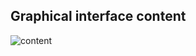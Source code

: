 ## Graphical interface content

![content](https://github.com/ionutsavin/JobShopScheduler/assets/75451190/a2c240db-d046-4027-af30-1a66a7964a5b)
